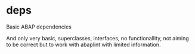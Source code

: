 # deps
Basic ABAP dependencies

And only very basic, superclasses, interfaces, no functionallity, not aiming to be correct but to work with abaplint with limited information.
